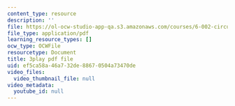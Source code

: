 ```yaml
---
content_type: resource
description: ''
file: https://ol-ocw-studio-app-qa.s3.amazonaws.com/courses/6-002-circuits-and-electronics-spring-2007/ef5ca58a46a732de88670504a73470de_4TCnYYpZxEc.pdf
file_type: application/pdf
learning_resource_types: []
ocw_type: OCWFile
resourcetype: Document
title: 3play pdf file
uid: ef5ca58a-46a7-32de-8867-0504a73470de
video_files:
  video_thumbnail_file: null
video_metadata:
  youtube_id: null
---
```

